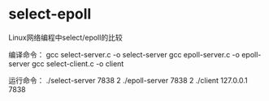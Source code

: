 # select-epoll
Linux网络编程中select/epoll的比较

编译命令：
gcc select-server.c -o select-server
gcc epoll-server.c -o epoll-server
gcc select-client.c -o client

运行命令：
./select-server 7838 2
./epoll-server 7838 2
./client 127.0.0.1 7838
